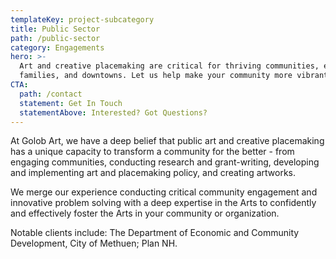 ```yaml
---
templateKey: project-subcategory
title: Public Sector
path: /public-sector
category: Engagements
hero: >-
  Art and creative placemaking are critical for thriving communities, economies,
  families, and downtowns. Let us help make your community more vibrant. 
CTA:
  path: /contact
  statement: Get In Touch
  statementAbove: Interested? Got Questions?
---
```

At Golob Art, we have a deep belief that public art and creative placemaking has a unique capacity to transform a community for the better - from engaging communities, conducting research and grant-writing, developing and implementing art and placemaking policy, and creating artworks.

We merge our experience conducting critical community engagement and innovative problem solving with a deep expertise in the Arts to confidently and effectively foster the Arts in your community or organization. 

Notable clients include: The Department of Economic and Community Development, City of Methuen; Plan NH.
